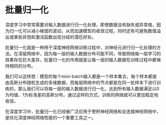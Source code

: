 # 批量归一化
深度学习中常常需要对输入数据进行归一化处理，即使数据没有缺失或异常值，因为归一化可以减小梯度的波动，从而加速模型的收敛过程，同时还有可避免数值溢出或某些非饱和激活函数出现分歧的潜在好处。

批量归一化就是一种用于深度神经网络训练过程中，对神经元进行归一化处理的方法。在深层网络中，因为每一层的输入数据分布可能不同，导致网络每一层学习的效果存在巨大差异，批量归一化的作用就是让每一层的输入数据在训练过程中都保持相同的分布。

我们可以这样想：模型的每个mini-batch输入都是一个样本集合，每个样本都是由高斯分布随机生成的多维数据，而每层网络中的节点都是在同一批样本下进行训练的，那么我们可以将每一层的输入数据进行归一化，达到所有输入数据满足以0为均值、1为标准差的高斯分布。通过这样的方式，训练的网络就可以更加稳定地收敛。

在深度学习中，批量归一化已经被广泛应用于卷积神经网络和全连接神经网络中，是优化深度神经网络性能的一个重要工具之一。